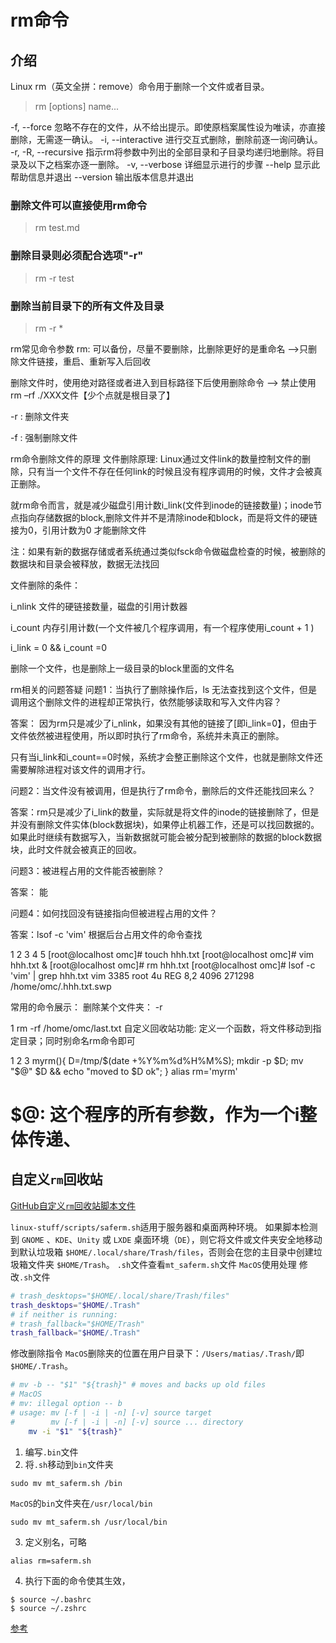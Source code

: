 <!--
 * @Author: tangdaoyong
 * @Date: 2021-01-21 09:39:53
 * @LastEditors: tangdaoyong
 * @LastEditTime: 2021-01-25 11:28:38
 * @Description: rm命令
-->
# rm命令

## 介绍

Linux rm（英文全拼：remove）命令用于删除一个文件或者目录。
> rm [options] name...

-f, --force    忽略不存在的文件，从不给出提示。即使原档案属性设为唯读，亦直接删除，无需逐一确认。
-i, --interactive 进行交互式删除，删除前逐一询问确认。
-r, -R, --recursive   指示rm将参数中列出的全部目录和子目录均递归地删除。将目录及以下之档案亦逐一删除。
-v, --verbose    详细显示进行的步骤
    --help     显示此帮助信息并退出
    --version  输出版本信息并退出

### 删除文件可以直接使用rm命令
> rm test.md
### 删除目录则必须配合选项"-r"
> rm -r test

### 删除当前目录下的所有文件及目录
> rm  -r  *


rm常见命令参数
rm: 可以备份，尽量不要删除，比删除更好的是重命名  -->只删除文件链接，重启、重新写入后回收

删除文件时，使用绝对路径或者进入到目标路径下后使用删除命令 –> 禁止使用rm –rf ./XXX文件【少个点就是根目录了】

-r : 删除文件夹

-f : 强制删除文件

rm命令删除文件的原理
文件删除原理: Linux通过文件link的数量控制文件的删除，只有当一个文件不存在任何link的时候且没有程序调用的时候，文件才会被真正删除。

就rm命令而言，就是减少磁盘引用计数i_link(文件到inode的链接数量)；inode节点指向存储数据的block,删除文件并不是清除inode和block，而是将文件的硬链接为0，引用计数为0 才能删除文件

注：如果有新的数据存储或者系统通过类似fsck命令做磁盘检查的时候，被删除的数据块和目录会被释放，数据无法找回

文件删除的条件：

i_nlink  文件的硬链接数量，磁盘的引用计数器

i_count 内存引用计数(一个文件被几个程序调用，有一个程序使用i_count + 1 )

i_link = 0 && i_count =0

删除一个文件，也是删除上一级目录的block里面的文件名

 

rm相关的问题答疑
问题1：当执行了删除操作后，ls 无法查找到这个文件，但是调用这个删除文件的进程却正常执行，依然能够读取和写入文件内容？

答案： 因为rm只是减少了i_nlink，如果没有其他的链接了[即i_link=0】，但由于文件依然被进程使用，所以即时执行了rm命令，系统并未真正的删除。

只有当i_link和i_count==0时候，系统才会整正删除这个文件，也就是删除文件还需要解除进程对该文件的调用才行。

问题2：当文件没有被调用，但是执行了rm命令，删除后的文件还能找回来么？

答案：rm只是减少了i_link的数量，实际就是将文件的inode的链接删除了，但是并没有删除文件实体(block数据块)，如果停止机器工作，还是可以找回数据的。如果此时继续有数据写入，当新数据就可能会被分配到被删除的数据的block数据块，此时文件就会被真正的回收。

问题3：被进程占用的文件能否被删除？

答案： 能

问题4：如何找回没有链接指向但被进程占用的文件？

答案：lsof -c 'vim'   根据后台占用文件的命令查找

1
2
3
4
5
[root@localhost omc]# touch hhh.txt
[root@localhost omc]# vim hhh.txt &
[root@localhost omc]# rm hhh.txt
[root@localhost omc]# lsof -c 'vim' | grep hhh.txt
vim     3385 root    4u   REG    8,2     4096 271298 /home/omc/.hhh.txt.swp
 

 

常用的命令展示：
删除某个文件夹： -r

1
rm -rf /home/omc/last.txt
自定义回收站功能: 定义一个函数，将文件移动到指定目录；同时别命名rm命令即可

1
2
3
myrm(){ D=/tmp/$(date +%Y%m%d%H%M%S); mkdir -p $D; mv "$@" $D && echo "moved to $D ok"; }
alias rm='myrm'
# $@: 这个程序的所有参数，作为一个i整体传递、

## 自定义`rm`回收站

[GitHub自定义`rm`回收站脚本文件](https://github.com/lagerspetz/linux-stuff)

`linux-stuff/scripts/saferm.sh`适用于服务器和桌面两种环境。 如果脚本检测到 `GNOME` 、`KDE`、`Unity` 或 `LXDE` 桌面环境（`DE`），则它将文件或文件夹安全地移动到默认垃圾箱 `$HOME/.local/share/Trash/files`，否则会在您的主目录中创建垃圾箱文件夹 `$HOME/Trash`。
`.sh`文件查看`mt_saferm.sh`文件
`MacOS`使用处理
修改`.sh`文件
```sh
# trash_desktops="$HOME/.local/share/Trash/files"
trash_desktops="$HOME/.Trash"
# if neither is running:
# trash_fallback="$HOME/Trash"
trash_fallback="$HOME/.Trash"
```
修改删除指令
`MacOS`删除夹的位置在用户目录下：`/Users/matias/.Trash/`即`$HOME/.Trash`。
```sh
# mv -b -- "$1" "${trash}" # moves and backs up old files
# MacOS
# mv: illegal option -- b
# usage: mv [-f | -i | -n] [-v] source target
#        mv [-f | -i | -n] [-v] source ... directory
    mv -i "$1" "${trash}"
```
1. 编写`.bin`文件
2. 将`.sh`移动到`bin`文件夹
```
sudo mv mt_saferm.sh /bin
```
`MacOS`的`bin`文件夹在`/usr/local/bin`
```
sudo mv mt_saferm.sh /usr/local/bin
```
3. 定义别名，可略
```
alias rm=saferm.sh
```
4. 执行下面的命令使其生效，
```
$ source ~/.bashrc
$ source ~/.zshrc
```
[参考](https://mp.weixin.qq.com/s/2oaX-ZRGkSC_9Cd1IYm1uQ)